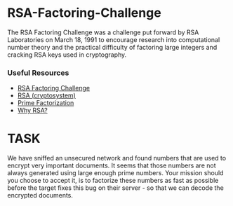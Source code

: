 # RSA-Factoring-Challenge

The RSA Factoring Challenge was a challenge put forward by RSA Laboratories on March 18, 1991 to encourage research into computational number theory and the practical difficulty of factoring large integers and cracking RSA keys used in cryptography. 

### Useful Resources
- <a href="https://en.wikipedia.org/wiki/RSA_Factoring_Challenge"> RSA Factoring Challenge</a>
- <a href="https://en.wikipedia.org/wiki/RSA_(cryptosystem%29">RSA (cryptosystem)</a>
- <a href="https://privacycanada.net/mathematics/prime-factorization/">Prime Factorization</a>
- <a href="https://jaredatandi.hashnode.dev/rsa-factoring">Why RSA?</a>

# TASK
We have sniffed an unsecured network and found numbers that are used to encrypt very important documents. It seems that those numbers are not always generated using large enough prime numbers. Your mission should you choose to accept it, is to factorize these numbers as fast as possible before the target fixes this bug on their server - so that we can decode the encrypted documents.

